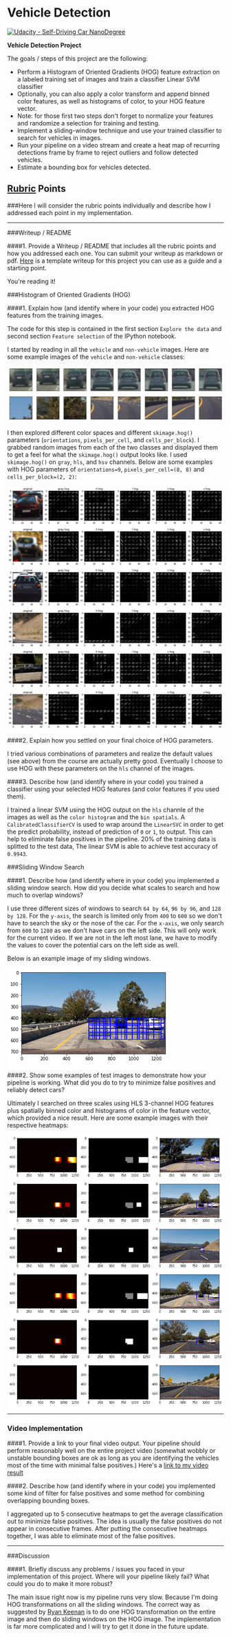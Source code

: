 # Vehicle Detection
[![Udacity - Self-Driving Car NanoDegree](https://s3.amazonaws.com/udacity-sdc/github/shield-carnd.svg)](http://www.udacity.com/drive)


**Vehicle Detection Project**

The goals / steps of this project are the following:

* Perform a Histogram of Oriented Gradients (HOG) feature extraction on a labeled training set of images and train a classifier Linear SVM classifier
* Optionally, you can also apply a color transform and append binned color features, as well as histograms of color, to your HOG feature vector. 
* Note: for those first two steps don't forget to normalize your features and randomize a selection for training and testing.
* Implement a sliding-window technique and use your trained classifier to search for vehicles in images.
* Run your pipeline on a video stream and create a heat map of recurring detections frame by frame to reject outliers and follow detected vehicles.
* Estimate a bounding box for vehicles detected.

[//]: # (Image References)
[image1]: ./output_images/car_example.png
[image2]: ./output_images/not_car_example.png
[image3]: ./output_images/hog_car1.png
[image4]: ./output_images/hog_car2.png
[image5]: ./output_images/hog_car3.png
[image6]: ./output_images/hog_not_car1.png
[image7]: ./output_images/hog_not_car2.png
[image8]: ./output_images/hog_not_car3.png
[image9]: ./output_images/sliding_window_example.png
[image10]: ./output_images/detection_example1.png
[image11]: ./output_images/detection_example2.png
[image12]: ./output_images/detection_example3.png
[image13]: ./output_images/detection_example4.png
[image14]: ./output_images/detection_example5.png
[image15]: ./output_images/detection_example6.png
[video1]: ./proc_project_video.mp4

## [Rubric](https://review.udacity.com/#!/rubrics/513/view) Points
###Here I will consider the rubric points individually and describe how I addressed each point in my implementation.  

---
###Writeup / README

####1. Provide a Writeup / README that includes all the rubric points and how you addressed each one.  You can submit your writeup as markdown or pdf.  [Here](https://github.com/udacity/CarND-Vehicle-Detection/blob/master/writeup_template.md) is a template writeup for this project you can use as a guide and a starting point.  

You're reading it!

###Histogram of Oriented Gradients (HOG)

####1. Explain how (and identify where in your code) you extracted HOG features from the training images.

The code for this step is contained in the first section `Explore the data` and second section `Feature selection` of the IPython notebook.  

I started by reading in all the `vehicle` and `non-vehicle` images.  Here are some example images of the `vehicle` and `non-vehicle` classes:

![alt text][image1] 
![alt_text][image2]

I then explored different color spaces and different `skimage.hog()` parameters (`orientations`, `pixels_per_cell`, and `cells_per_block`).  I grabbed random images from each of the two classes and displayed them to get a feel for what the `skimage.hog()` output looks like. I used `skimage.hog()` on `gray`, `hls`, and `hsv` channels. Below are some examples with HOG parameters of `orientations=9`, `pixels_per_cell=(8, 8)` and `cells_per_block=(2, 2)`:


![alt text][image3] 
![alt text][image4]
![alt text][image5]
![alt text][image6]
![alt text][image7]
![alt text][image8]

####2. Explain how you settled on your final choice of HOG parameters.

I tried various combinations of parameters and realize the default values (see above) from the course are actually pretty good. Eventually I choose to use HOG with these parameters on the `hls` channel of the images.

####3. Describe how (and identify where in your code) you trained a classifier using your selected HOG features (and color features if you used them).

I trained a linear SVM using the HOG output on the `hls` channle of the images as well as the `color histogram` and the `bin spatials`. A `CalibratedClassifierCV` is used to wrap around the `LinearSVC` in order to get the predict probability, instead of prediction of `0` or `1`, to output. This can help to eliminate false positives in the pipeline. 20% of the training data is splitted to the test data, The linear SVM is able to achieve test accuracy of `0.9943`.

###Sliding Window Search

####1. Describe how (and identify where in your code) you implemented a sliding window search.  How did you decide what scales to search and how much to overlap windows?

I use three different sizes of windows to search `64 by 64`, `96 by 96`, and `128 by 128`. For the `y-axis`, the search is limited only from `400` to `600` so we don't have to search the sky or the nose of the car. For the `x-axis`, we only search from `600` to `1280` as we don't have cars on the left side. This will only work for the current video. If we are not in the left most lane, we have to modify the values to cover the potential cars on the left side as well.

Below is an example image of my sliding windows.

![alt text][image9] 

####2. Show some examples of test images to demonstrate how your pipeline is working.  What did you do to try to minimize false positives and reliably detect cars?

Ultimately I searched on three scales using HLS 3-channel HOG features plus spatially binned color and histograms of color in the feature vector, which provided a nice result.  Here are some example images with their respective heatmaps:

![alt text][image10]
![alt text][image11]
![alt text][image12]
![alt text][image13]
![alt text][image14]
![alt text][image15]



---

### Video Implementation

####1. Provide a link to your final video output.  Your pipeline should perform reasonably well on the entire project video (somewhat wobbly or unstable bounding boxes are ok as long as you are identifying the vehicles most of the time with minimal false positives.)
Here's a [link to my video result](./proc_project_video.mp4)


####2. Describe how (and identify where in your code) you implemented some kind of filter for false positives and some method for combining overlapping bounding boxes.

I aggregated up to 5 consecutive heatmaps to get the average classification out to minimize false positives. The idea is usually the false positives do not appear in consecutive frames. After putting the consecutive heatmaps together, I was able to eliminate most of the false positives.

---

###Discussion

####1. Briefly discuss any problems / issues you faced in your implementation of this project.  Where will your pipeline likely fail?  What could you do to make it more robust?

The main issue right now is my pipeline runs very slow. Because I'm doing HOG transformations on all the sliding windows. The correct way as suggested by [Ryan Keenan](https://www.youtube.com/watch?v=P2zwrTM8ueA) is to do one HOG transformation on the entire image and then do sliding windows on the HOG image. The implementation is far more complicated and I will try to get it done in the future update.


